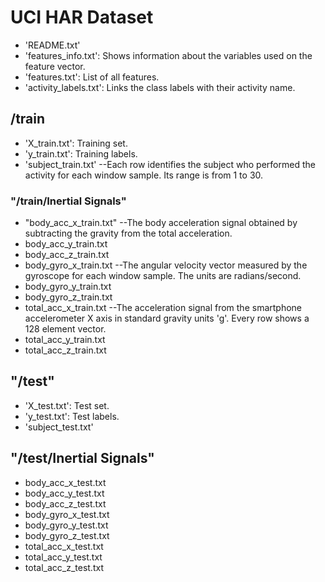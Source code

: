 #  UCI HAR Dataset
* 'README.txt' 
* 'features_info.txt': Shows information about the variables used on the feature vector. 
* 'features.txt': List of all features. 
* 'activity_labels.txt': Links the class labels with their activity name.
## /train
*  'X_train.txt': Training set. 
*  'y_train.txt': Training labels. 
*  'subject_train.txt' --Each row identifies the subject who performed the activity for each window sample. Its range is from 1 to 30.
###  "/train/Inertial Signals"
*   "body_acc_x_train.txt" --The body acceleration signal obtained by subtracting the gravity from the total acceleration.  
*   body_acc_y_train.txt 
*   body_acc_z_train.txt 
*   body_gyro_x_train.txt  --The angular velocity vector measured by the gyroscope for each window sample. The units are radians/second.  
*   body_gyro_y_train.txt 
*   body_gyro_z_train.txt 
*   total_acc_x_train.txt  --The acceleration signal from the smartphone accelerometer X axis in standard gravity units 'g'. Every row shows a 128 element vector. 
*   total_acc_y_train.txt 
*   total_acc_z_train.txt
## "/test"
*  'X_test.txt': Test set. 
*  'y_test.txt': Test labels. 
*  'subject_test.txt'
##  "/test/Inertial Signals" 
*   body_acc_x_test.txt 
*   body_acc_y_test.txt 
*   body_acc_z_test.txt 
*   body_gyro_x_test.txt 
*   body_gyro_y_test.txt 
*   body_gyro_z_test.txt 
*   total_acc_x_test.txt 
*   total_acc_y_test.txt 
*   total_acc_z_test.txt 

